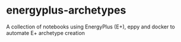 # energyplus-archetypes
A collection of notebooks using EnergyPlus (E+), eppy and docker to automate E+ archetype creation
